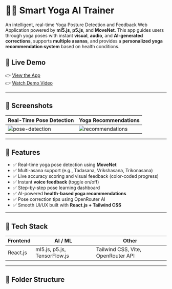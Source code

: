 # 🧘‍♀️ Smart Yoga AI Trainer

An intelligent, real-time Yoga Posture Detection and Feedback Web Application powered by **ml5.js**, **p5.js**, and **MoveNet**. This app guides users through yoga poses with instant **visual**, **audio**, and **AI-generated corrections**, supports **multiple asanas**, and provides a **personalized yoga recommendation system** based on health conditions.

## 🌟 Live Demo

👉 [View the App](https://your-live-link.com)  
👉 [Watch Demo Video](https://your-demo-video-link.com)

---

## 📸 Screenshots

| Real-Time Pose Detection | Yoga Recommendations |
|--------------------------|-----------------------|
| ![pose-detection](./public/assets/screenshots/pose.png) | ![recommendations](./public/assets/screenshots/recommend.png) |

---

## 🚀 Features

- ✅ Real-time yoga pose detection using **MoveNet**
- ✅ Multi-asana support (e.g., Tadasana, Vrikshasana, Trikonasana)
- ✅ Live accuracy scoring and visual feedback (color-coded progress)
- ✅ Instant **voice feedback** (toggle on/off)
- ✅ Step-by-step pose learning dashboard
- ✅ AI-powered **health-based yoga recommendations**
- ✅ Pose correction tips using OpenRouter AI
- ✅ Smooth UI/UX built with **React.js + Tailwind CSS**

---

## 🧠 Tech Stack

| Frontend | AI / ML | Other |
|----------|---------|-------|
| React.js | ml5.js, p5.js, TensorFlow.js | Tailwind CSS, Vite, OpenRouter API |

---

## 📁 Folder Structure

